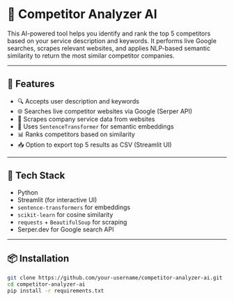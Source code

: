 # 🧠 Competitor Analyzer AI

This AI-powered tool helps you identify and rank the top 5 competitors based on your service description and keywords. It performs live Google searches, scrapes relevant websites, and applies NLP-based semantic similarity to return the most similar competitor companies.

---

## 🚀 Features

- 🔍 Accepts user description and keywords
- 🌐 Searches live competitor websites via Google (Serper API)
- 🧽 Scrapes company service data from websites
- 🧠 Uses `SentenceTransformer` for semantic embeddings
- 📊 Ranks competitors based on similarity
- 📥 Option to export top 5 results as CSV (Streamlit UI)

---

## 🧰 Tech Stack

- Python
- Streamlit (for interactive UI)
- `sentence-transformers` for embeddings
- `scikit-learn` for cosine similarity
- `requests` + `BeautifulSoup` for scraping
- Serper.dev for Google search API

---

## 📦 Installation

```bash
git clone https://github.com/your-username/competitor-analyzer-ai.git
cd competitor-analyzer-ai
pip install -r requirements.txt

